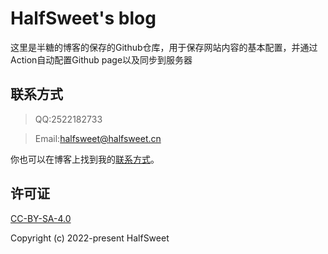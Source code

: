 # HalfSweet's blog
这里是半糖的博客的保存的Github仓库，用于保存网站内容的基本配置，并通过Action自动配置Github page以及同步到服务器

## 联系方式
>QQ:2522182733

>Email:halfsweet@halfsweet.cn

你也可以在博客上找到我的[联系方式](https://halfsweet.cn/about)。

## 许可证

[CC-BY-SA-4.0](LICENSE)

Copyright (c) 2022-present HalfSweet